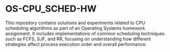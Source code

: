 # OS-CPU_SCHED-HW
This repository contains solutions and experiments related to CPU scheduling algorithms as part of an Operating Systems homework assignment. It includes implementations of common scheduling techniques such as FCFS, SJF, and RR, focusing on understanding how different strategies affect process execution order and overall performance.
